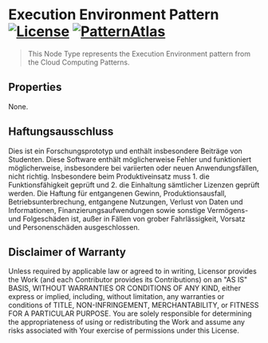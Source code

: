 # Execution Environment Pattern [![License](https://img.shields.io/badge/License-Apache%202.0-blue.svg)](https://opensource.org/licenses/Apache-2.0) [![PatternAtlas](https://raw.githubusercontent.com/OpenTOSCA/pattern-based-deployment-modeling/fix/relation-mappings/PatternAtlas.svg)](http://localhost:4203/pattern-languages/efdc1625-6445-4662-a37e-5f1fd37a542b/https%25253A%25252F%25252Fpatternpedia.org%25252FpatternLanguages%25252FcloudComputingPatterns%25252FexecutionEnvironment)  

> This Node Type represents the Execution Environment pattern from the Cloud Computing Patterns.

## Properties

None.

## Haftungsausschluss

Dies ist ein Forschungsprototyp und enthält insbesondere Beiträge von Studenten.
Diese Software enthält möglicherweise Fehler und funktioniert möglicherweise, insbesondere bei variierten oder neuen Anwendungsfällen, nicht richtig.
Insbesondere beim Produktiveinsatz muss 1. die Funktionsfähigkeit geprüft und 2. die Einhaltung sämtlicher Lizenzen geprüft werden.
Die Haftung für entgangenen Gewinn, Produktionsausfall, Betriebsunterbrechung, entgangene Nutzungen, Verlust von Daten und Informationen, Finanzierungsaufwendungen sowie sonstige Vermögens- und Folgeschäden ist, außer in Fällen von grober Fahrlässigkeit, Vorsatz und Personenschäden ausgeschlossen.

## Disclaimer of Warranty

Unless required by applicable law or agreed to in writing, Licensor provides the Work (and each Contributor
provides its Contributions) on an "AS IS" BASIS, WITHOUT WARRANTIES OR CONDITIONS OF ANY KIND, either express
or implied, including, without limitation, any warranties or conditions of TITLE, NON-INFRINGEMENT,
MERCHANTABILITY, or FITNESS FOR A PARTICULAR PURPOSE. You are solely responsible for determining the
appropriateness of using or redistributing the Work and assume any risks associated with Your exercise of
permissions under this License.
